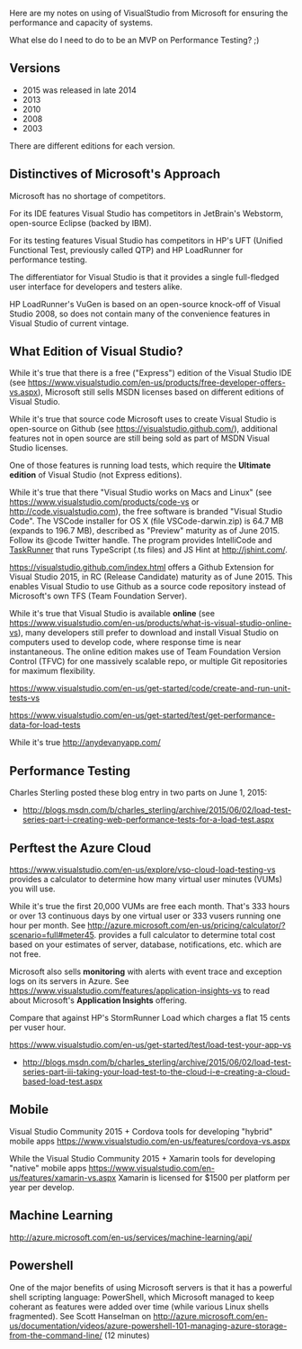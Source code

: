 Here are my notes on using of VisualStudio from Microsoft for ensuring the performance and capacity of systems.

What else do I need to do to be an MVP on Performance Testing? ;)

## <a name="Versions"> Versions</a>

* 2015 was released in late 2014
* 2013
* 2010
* 2008
* 2003

There are different editions for each version.


## <a name="Distinctives"> Distinctives of Microsoft's Approach</a>

Microsoft has no shortage of competitors.

For its IDE features Visual Studio has competitors in JetBrain's Webstorm, open-source Eclipse (backed by IBM).

For its testing features Visual Studio has competitors in HP's UFT (Unified Functional Test, previously called QTP)
and HP LoadRunner for performance testing. 

The differentiator for Visual Studio is that it provides a single full-fledged user interface for developers and testers alike.

HP LoadRunner's VuGen is based on an open-source knock-off of Visual Studio 2008,
so does not contain many of the convenience features in Visual Studio of current vintage.

## <a name="WhatEdition"> What Edition of Visual Studio?</a>

While it's true that there is a free ("Express") edition of the Visual Studio IDE
(see https://www.visualstudio.com/en-us/products/free-developer-offers-vs.aspx),
Microsoft still sells MSDN licenses based on different editions of Visual Studio.

While it's true that source code Microsoft uses to create Visual Studio is open-source on Github
(see https://visualstudio.github.com/),
additional features not in open source are still being sold as part of MSDN Visual Studio licenses.

One of those features is running load tests, which require the **Ultimate edition** of Visual Studio
(not Express editions).

While it's true that there "Visual Studio works on Macs and Linux"
(see https://www.visualstudio.com/products/code-vs or http://code.visualstudio.com),
the free software is branded "Visual Studio Code". 
The VSCode installer for OS X (file VSCode-darwin.zip) is 64.7 MB (expands to 196.7 MB),
described as "Preview" maturity as of June 2015.
Follow its @code Twitter handle.
The program provides IntelliCode and [TaskRunner](https://code.visualstudio.com/Docs/tasks)
that runs TypeScript (.ts files) and JS Hint at http://jshint.com/.

https://visualstudio.github.com/index.html
offers a Github Extension for Visual Studio 2015, in RC (Release Candidate) maturity as of June 2015.
This enables Visual Studio to use Github as a source code repository instead of Microsoft's own 
TFS (Team Foundation Server).

While it's true that Visual Studio is available **online**
(see https://www.visualstudio.com/en-us/products/what-is-visual-studio-online-vs),
many developers still prefer to download and install Visual Studio on computers used to develop code,
where response time is near instantaneous.
The online edition makes use of Team Foundation Version Control (TFVC) for one massively scalable repo, 
or multiple Git repositories for maximum flexibility.

https://www.visualstudio.com/en-us/get-started/code/create-and-run-unit-tests-vs

https://www.visualstudio.com/en-us/get-started/test/get-performance-data-for-load-tests

While it's true http://anydevanyapp.com/


## <a name="Perftest"> Performance Testing </a>
Charles Sterling posted these blog entry in two parts on June 1, 2015:

* http://blogs.msdn.com/b/charles_sterling/archive/2015/06/02/load-test-series-part-i-creating-web-performance-tests-for-a-load-test.aspx



## <a name="UsingAzure"> Perftest the Azure Cloud</a>

https://www.visualstudio.com/en-us/explore/vso-cloud-load-testing-vs
provides a calculator to determine how many virtual user minutes (VUMs) you will use.

While it's true the first 20,000 VUMs are free each month. That's 333 hours or over 13 continuous days by one virtual user
or 333 vusers running one hour per month.
See http://azure.microsoft.com/en-us/pricing/calculator/?scenario=full#meter45.
provides a full calculator to determine total cost based on your estimates
of server, database, notifications, etc. which are not free.

Microsoft also sells **monitoring** with alerts with event trace and exception logs on its servers in Azure. 
See https://www.visualstudio.com/features/application-insights-vs
to read about Microsoft's **Application Insights** offering.

Compare that against HP's StormRunner Load which charges a flat 15 cents per vuser hour.

https://www.visualstudio.com/en-us/get-started/test/load-test-your-app-vs

* http://blogs.msdn.com/b/charles_sterling/archive/2015/06/02/load-test-series-part-iii-taking-your-load-test-to-the-cloud-i-e-creating-a-cloud-based-load-test.aspx

## <a name="Mobile"> Mobile</a>

Visual Studio Community 2015 + Cordova tools for developing "hybrid" mobile apps
https://www.visualstudio.com/en-us/features/cordova-vs.aspx

While the Visual Studio Community 2015 + Xamarin tools for developing "native" mobile apps
https://www.visualstudio.com/en-us/features/xamarin-vs.aspx
Xamarin is licensed for $1500 per platform per year per develop.

## <a name="MachineLearning"> Machine Learning</a>

http://azure.microsoft.com/en-us/services/machine-learning/api/

## <a name="Powershell"> Powershell</a>

One of the major benefits of using Microsoft servers is that it has a powerful shell scripting language: 
PowerShell, which Microsoft managed to keep coherant as features were added over time
(while various Linux shells fragmented).
See Scott Hanselman on http://azure.microsoft.com/en-us/documentation/videos/azure-powershell-101-managing-azure-storage-from-the-command-line/ (12 minutes)

